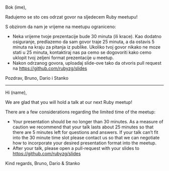 Bok (ime),

Radujemo se sto ces odrzat govor na sljedecem Ruby meetupu!

S obzirom da nam je vrijeme na meetupu ograniceno:

- Neka vrijeme tvoje prezentacije bude 30 minuta (ili krace). Kao dodatno
  osiguranje, predlazemo da sam govor traje 25 minuta, a da ostavis 5 minuta na
  kraju za pitanja iz publike. Ukoliko tvoj govor nikako ne moze stati u 25
  minuta, kontaktiraj nas pa cemo se dogovoriti kako cemo uklopit tvoj zeljeni
  format prezentacije u meetup.
- Nakon odrzanog govora, uploadaj slide-ove tako da otvoris pull request na
  https://github.com/rubyzg/slides

Pozdrav,
Bruno, Dario i Stanko

<hr/>

Hi (name),

We are glad that you will hold a talk at our next Ruby meetup!

There are a few considerations regarding the limited time of the meetup:

- Your presentation should be no longer than 30 minutes. As a measure of
  caution we recommend that your talk lasts about 25 minutes so that there are
  5 minutes left for questions and answers. If your talk can’t fit into the 30
  minute time slot please contact us so that we can negotiate how to
  incorporate your desired presentation format into the meetup.
- After your talk, please open a pull-request with your slides to
  https://github.com/rubyzg/slides

Kind regards,
Bruno, Dario & Stanko
